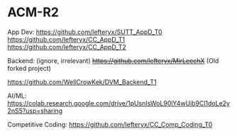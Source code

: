 # ACM-R2

App Dev:
https://github.com/lefteryx/SUTT_AppD_T0
https://github.com/lefteryx/CC_AppD_T1
https://github.com/lefteryx/CC_AppD_T2

Backend: (ignore, irrelevant)
~~https://github.com/lefteryx/MirLeechX~~
(Old forked project)

https://github.com/WellCrowKek/DVM_Backend_T1

AI/ML:
https://colab.research.google.com/drive/1pUsnIsWoL90lY4wUib9Cl1doLe2y2nS5?usp=sharing

Competitive Coding:
https://github.com/lefteryx/CC_Comp_Coding_T0
